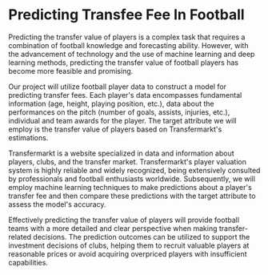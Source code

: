 # Predicting Transfee Fee In Football

Predicting the transfer value of players is a complex task that requires a combination of football knowledge and forecasting ability. However, with the advancement of technology and the use of machine learning and deep learning methods, predicting the transfer value of football players has become more feasible and promising.

Our project will utilize football player data to construct a model for predicting transfer fees. Each player's data encompasses fundamental information (age, height, playing position, etc.), data about the performances on the pitch (number of goals, assists, injuries, etc.), individual and team awards for the player. The target attribute we will employ is the transfer value of players based on Transfermarkt's estimations.

Transfermarkt is a website specialized in data and information about players, clubs, and the transfer market. Transfermarkt's player valuation system is highly reliable and widely recognized, being extensively consulted by professionals and football enthusiasts worldwide. Subsequently, we will employ machine learning techniques to make predictions about a player's transfer fee and then compare these predictions with the target attribute to assess the model's accuracy.

Effectively predicting the transfer value of players will provide football teams with a more detailed and clear perspective when making transfer-related decisions. The prediction outcomes can be utilized to support the investment decisions of clubs, helping them to recruit valuable players at reasonable prices or avoid acquiring overpriced players with insufficient capabilities.
